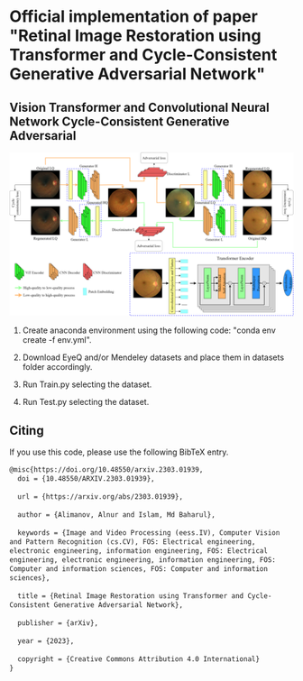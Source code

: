 # Official implementation of paper "Retinal Image Restoration using Transformer and Cycle-Consistent Generative Adversarial Network"
## Vision Transformer and Convolutional Neural Network Cycle-Consistent Generative Adversarial

![Screenshot](Architecture.png)

1. Create anaconda environment using the following code: "conda env create -f env.yml".

2. Download EyeQ and/or Mendeley datasets and place them in datasets folder accordingly.

3. Run Train.py selecting the dataset.

4. Run Test.py selecting the dataset.

## <a name="Citing"></a>Citing 

If you use this code, please use the following BibTeX entry.

```
@misc{https://doi.org/10.48550/arxiv.2303.01939,
  doi = {10.48550/ARXIV.2303.01939},
  
  url = {https://arxiv.org/abs/2303.01939},
  
  author = {Alimanov, Alnur and Islam, Md Baharul},
  
  keywords = {Image and Video Processing (eess.IV), Computer Vision and Pattern Recognition (cs.CV), FOS: Electrical engineering, electronic engineering, information engineering, FOS: Electrical engineering, electronic engineering, information engineering, FOS: Computer and information sciences, FOS: Computer and information sciences},
  
  title = {Retinal Image Restoration using Transformer and Cycle-Consistent Generative Adversarial Network},
  
  publisher = {arXiv},
  
  year = {2023},
  
  copyright = {Creative Commons Attribution 4.0 International}
}

```
